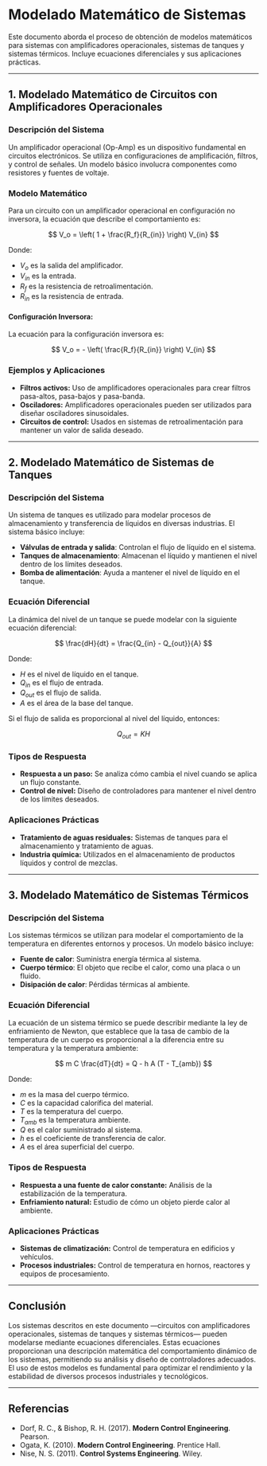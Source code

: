 # Modelado Matemático de Sistemas

Este documento aborda el proceso de obtención de modelos matemáticos para sistemas con amplificadores operacionales, sistemas de tanques y sistemas térmicos. Incluye ecuaciones diferenciales y sus aplicaciones prácticas.

---

## 1. Modelado Matemático de Circuitos con Amplificadores Operacionales

### **Descripción del Sistema**

Un amplificador operacional (Op-Amp) es un dispositivo fundamental en circuitos electrónicos. Se utiliza en configuraciones de amplificación, filtros, y control de señales. Un modelo básico involucra componentes como resistores y fuentes de voltaje.

### **Modelo Matemático**

Para un circuito con un amplificador operacional en configuración no inversora, la ecuación que describe el comportamiento es:

$$
V_o = \left( 1 + \frac{R_f}{R_{in}} \right) V_{in}
$$

Donde:
- $V_o$ es la salida del amplificador.
- $V_{in}$ es la entrada.
- $R_f$ es la resistencia de retroalimentación.
- $R_{in}$ es la resistencia de entrada.

#### Configuración Inversora:

La ecuación para la configuración inversora es:

$$
V_o = - \left( \frac{R_f}{R_{in}} \right) V_{in}
$$

### **Ejemplos y Aplicaciones**

- **Filtros activos:** Uso de amplificadores operacionales para crear filtros pasa-altos, pasa-bajos y pasa-banda.
- **Osciladores:** Amplificadores operacionales pueden ser utilizados para diseñar osciladores sinusoidales.
- **Circuitos de control:** Usados en sistemas de retroalimentación para mantener un valor de salida deseado.

---

## 2. Modelado Matemático de Sistemas de Tanques

### **Descripción del Sistema**

Un sistema de tanques es utilizado para modelar procesos de almacenamiento y transferencia de líquidos en diversas industrias. El sistema básico incluye:

- **Válvulas de entrada y salida**: Controlan el flujo de líquido en el sistema.
- **Tanques de almacenamiento**: Almacenan el líquido y mantienen el nivel dentro de los límites deseados.
- **Bomba de alimentación**: Ayuda a mantener el nivel de líquido en el tanque.

### **Ecuación Diferencial**

La dinámica del nivel de un tanque se puede modelar con la siguiente ecuación diferencial:

$$
\frac{dH}{dt} = \frac{Q_{in} - Q_{out}}{A}
$$

Donde:
- $H$ es el nivel de líquido en el tanque.
- $Q_{in}$ es el flujo de entrada.
- $Q_{out}$ es el flujo de salida.
- $A$ es el área de la base del tanque.

Si el flujo de salida es proporcional al nivel del líquido, entonces:

$$
Q_{out} = K H
$$

### **Tipos de Respuesta**

- **Respuesta a un paso:** Se analiza cómo cambia el nivel cuando se aplica un flujo constante.
- **Control de nivel:** Diseño de controladores para mantener el nivel dentro de los límites deseados.

### **Aplicaciones Prácticas**

- **Tratamiento de aguas residuales:** Sistemas de tanques para el almacenamiento y tratamiento de aguas.
- **Industria química:** Utilizados en el almacenamiento de productos líquidos y control de mezclas.

---

## 3. Modelado Matemático de Sistemas Térmicos

### **Descripción del Sistema**

Los sistemas térmicos se utilizan para modelar el comportamiento de la temperatura en diferentes entornos y procesos. Un modelo básico incluye:

- **Fuente de calor**: Suministra energía térmica al sistema.
- **Cuerpo térmico**: El objeto que recibe el calor, como una placa o un fluido.
- **Disipación de calor**: Pérdidas térmicas al ambiente.

### **Ecuación Diferencial**

La ecuación de un sistema térmico se puede describir mediante la ley de enfriamiento de Newton, que establece que la tasa de cambio de la temperatura de un cuerpo es proporcional a la diferencia entre su temperatura y la temperatura ambiente:

$$
m C \frac{dT}{dt} = Q - h A (T - T_{amb})
$$

Donde:
- $m$ es la masa del cuerpo térmico.
- $C$ es la capacidad calorífica del material.
- $T$ es la temperatura del cuerpo.
- $T_{amb}$ es la temperatura ambiente.
- $Q$ es el calor suministrado al sistema.
- $h$ es el coeficiente de transferencia de calor.
- $A$ es el área superficial del cuerpo.

### **Tipos de Respuesta**

- **Respuesta a una fuente de calor constante:** Análisis de la estabilización de la temperatura.
- **Enfriamiento natural:** Estudio de cómo un objeto pierde calor al ambiente.

### **Aplicaciones Prácticas**

- **Sistemas de climatización:** Control de temperatura en edificios y vehículos.
- **Procesos industriales:** Control de temperatura en hornos, reactores y equipos de procesamiento.

---

## Conclusión

Los sistemas descritos en este documento —circuitos con amplificadores operacionales, sistemas de tanques y sistemas térmicos— pueden modelarse mediante ecuaciones diferenciales. Estas ecuaciones proporcionan una descripción matemática del comportamiento dinámico de los sistemas, permitiendo su análisis y diseño de controladores adecuados. El uso de estos modelos es fundamental para optimizar el rendimiento y la estabilidad de diversos procesos industriales y tecnológicos.

---

## Referencias

- Dorf, R. C., & Bishop, R. H. (2017). **Modern Control Engineering**. Pearson.
- Ogata, K. (2010). **Modern Control Engineering**. Prentice Hall.
- Nise, N. S. (2011). **Control Systems Engineering**. Wiley.

